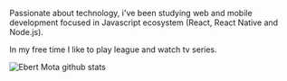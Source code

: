 Passionate about technology, i've been studying web and mobile development focused in Javascript ecosystem (React, React Native and Node.js).

In my free time I like to play league and watch tv series.

![Ebert Mota github stats](https://github-readme-stats.vercel.app/api?username=ebertmota&show_icons=true&theme=graywhite)
